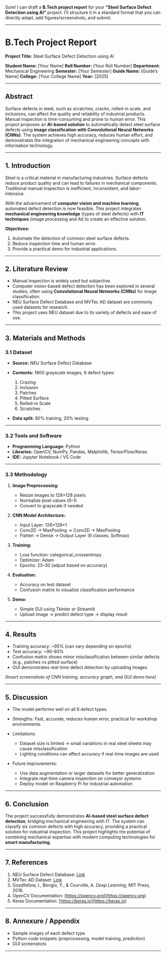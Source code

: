 Sure! I can draft a **B.Tech project report** for your **“Steel Surface Defect Detection using AI”** project. I’ll structure it in a standard format that you can directly adapt, add figures/screenshots, and submit.

---

# **B.Tech Project Report**

**Project Title:** Steel Surface Defect Detection using AI

**Student Name:** \[Your Name]
**Roll Number:** \[Your Roll Number]
**Department:** Mechanical Engineering
**Semester:** \[Your Semester]
**Guide Name:** \[Guide’s Name]
**College:** \[Your College Name]
**Year:** \[2025]

---

## **Abstract**

Surface defects in steel, such as scratches, cracks, rolled-in scale, and inclusions, can affect the quality and reliability of industrial products. Manual inspection is time-consuming and prone to human error. This project proposes an **AI-based solution** to automatically detect steel surface defects using **image classification with Convolutional Neural Networks (CNNs)**. The system achieves high accuracy, reduces human effort, and demonstrates the integration of mechanical engineering concepts with information technology.

---

## **1. Introduction**

Steel is a critical material in manufacturing industries. Surface defects reduce product quality and can lead to failures in mechanical components. Traditional manual inspection is inefficient, inconsistent, and labor-intensive.

With the advancement of **computer vision and machine learning**, automated defect detection is now feasible. This project integrates **mechanical engineering knowledge** (types of steel defects) with **IT techniques** (image processing and AI) to create an effective solution.

**Objectives:**

1. Automate the detection of common steel surface defects.
2. Reduce inspection time and human error.
3. Provide a practical demo for industrial applications.

---

## **2. Literature Review**

- Manual inspection is widely used but subjective.
- Computer vision-based defect detection has been explored in several studies, often using **Convolutional Neural Networks (CNNs)** for image classification.
- NEU Surface Defect Database and MVTec AD dataset are commonly used datasets for research.
- This project uses NEU dataset due to its variety of defects and ease of use.

---

## **3. Materials and Methods**

### 3.1 Dataset

- **Source:** NEU Surface Defect Database
- **Contents:** 1800 grayscale images, 6 defect types:

  1. Crazing
  2. Inclusion
  3. Patches
  4. Pitted Surface
  5. Rolled-in Scale
  6. Scratches

- **Data split:** 80% training, 20% testing

---

### 3.2 Tools and Software

- **Programming Language:** Python
- **Libraries:** OpenCV, NumPy, Pandas, Matplotlib, TensorFlow/Keras
- **IDE:** Jupyter Notebook / VS Code

---

### 3.3 Methodology

1. **Image Preprocessing:**

   - Resize images to 128×128 pixels
   - Normalize pixel values (0–1)
   - Convert to grayscale if needed

2. **CNN Model Architecture:**

   - Input Layer: 128×128×1
   - Conv2D → MaxPooling → Conv2D → MaxPooling
   - Flatten → Dense → Output Layer (6 classes, Softmax)

3. **Training:**

   - Loss function: categorical_crossentropy
   - Optimizer: Adam
   - Epochs: 25–30 (adjust based on accuracy)

4. **Evaluation:**

   - Accuracy on test dataset
   - Confusion matrix to visualize classification performance

5. **Demo:**

   - Simple GUI using Tkinter or Streamlit
   - Upload image → predict defect type → display result

---

## **4. Results**

- Training accuracy: \~95% (can vary depending on epochs)
- Test accuracy: \~90–93%
- Confusion matrix shows minor misclassification between similar defects (e.g., patches vs pitted surface)
- GUI demonstrates real-time defect detection by uploading images

_(Insert screenshots of CNN training, accuracy graph, and GUI demo here)_

---

## **5. Discussion**

- The model performs well on all 6 defect types.
- Strengths: Fast, accurate, reduces human error, practical for workshop environments.
- Limitations:

  - Dataset size is limited → small variations in real steel sheets may cause misclassification
  - Lighting conditions can affect accuracy if real-time images are used

- Future improvements:

  - Use data augmentation or larger datasets for better generalization
  - Integrate real-time camera inspection on conveyor systems
  - Deploy model on Raspberry Pi for industrial automation

---

## **6. Conclusion**

The project successfully demonstrates **AI-based steel surface defect detection**, bridging mechanical engineering with IT. The system can classify six common defects with high accuracy, providing a practical solution for industrial inspection. This project highlights the potential of combining mechanical expertise with modern computing technologies for **smart manufacturing**.

---

## **7. References**

1. NEU Surface Defect Database: [Link](https://www.cse.neu.edu.cn/~cheng/NEU_surface_defect_database.html)
2. MVTec AD Dataset: [Link](https://www.mvtec.com/company/research/datasets/mvtec-ad)
3. Goodfellow, I., Bengio, Y., & Courville, A. _Deep Learning_, MIT Press, 2016.
4. OpenCV Documentation: [https://opencv.org](https://opencv.org)
5. Keras Documentation: [https://keras.io](https://keras.io)

---

## **8. Annexure / Appendix**

- Sample images of each defect type
- Python code snippets (preprocessing, model training, prediction)
- GUI screenshots

---
